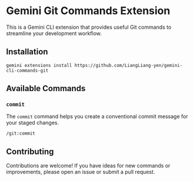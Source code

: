 # Gemini Git Commands Extension

This is a Gemini CLI extension that provides useful Git commands to streamline your development workflow.

## Installation

```shell
gemini extensions install https://github.com/LiangLiang-yen/gemini-cli-commands-git
```

## Available Commands

### `commit`

The `commit` command helps you create a conventional commit message for your staged changes.

```shell
/git:commit
```

## Contributing

Contributions are welcome! If you have ideas for new commands or improvements, please open an issue or submit a pull request.
